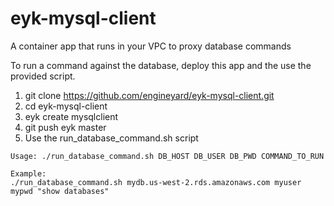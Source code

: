 # eyk-mysql-client
A container app that runs in your VPC to proxy database commands


To run a command against the database, deploy this app and the use the provided script.

1. git clone https://github.com/engineyard/eyk-mysql-client.git
2. cd eyk-mysql-client
3. eyk create mysqlclient
4. git push eyk master
5. Use the run_database_command.sh script

```
Usage: ./run_database_command.sh DB_HOST DB_USER DB_PWD COMMAND_TO_RUN

Example:
./run_database_command.sh mydb.us-west-2.rds.amazonaws.com myuser mypwd "show databases"
```
